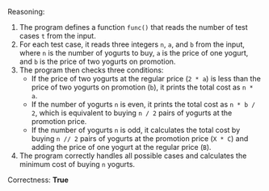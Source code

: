 Reasoning:

1. The program defines a function `func()` that reads the number of test cases `t` from the input.
2. For each test case, it reads three integers `n`, `a`, and `b` from the input, where `n` is the number of yogurts to buy, `a` is the price of one yogurt, and `b` is the price of two yogurts on promotion.
3. The program then checks three conditions:
   - If the price of two yogurts at the regular price (`2 * a`) is less than the price of two yogurts on promotion (`b`), it prints the total cost as `n * a`.
   - If the number of yogurts `n` is even, it prints the total cost as `n * b / 2`, which is equivalent to buying `n / 2` pairs of yogurts at the promotion price.
   - If the number of yogurts `n` is odd, it calculates the total cost by buying `n // 2` pairs of yogurts at the promotion price (`X * C`) and adding the price of one yogurt at the regular price (`B`).
4. The program correctly handles all possible cases and calculates the minimum cost of buying `n` yogurts.

Correctness: **True**